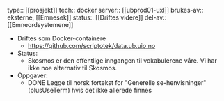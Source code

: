 type:: [[prosjekt]]
tech:: docker
server:: [[ubprod01-uxl]] 
brukes-av:: eksterne, [[Emnesøk]] 
status:: [[Driftes videre]]
del-av:: [[Emneordsystemene]]

- Driftes som Docker-containere
	- https://github.com/scriptotek/data.ub.uio.no
- Status:
	- Skosmos er den offentlige inngangen til vokabulerene våre. Vi har ikke noe alternativ til Skosmos.
- Oppgaver:
	- DONE Legge til norsk fortekst for "Generelle se-henvisninger" (plusUseTerm) hvis det ikke allerede finnes